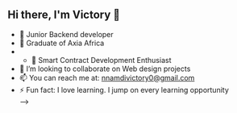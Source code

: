 ## Hi there, I'm Victory 👋

- 🔭 Junior Backend developer<br/>
- 🌱 Graduate of Axia Africa<br/>
- - 🤔 Smart Contract Development Enthusiast<br/>
- 👯 I’m looking to collaborate on Web design projects<br/>
- 📫 You can reach me at: nnamdivictory0@gmail.com<br/>
- ⚡ Fun fact: I love learning. I jump on every learning opportunity<br/>
-->

